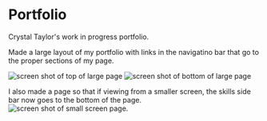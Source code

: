 # Portfolio
Crystal Taylor's work in progress portfolio.

Made a large layout of my portfolio with links in the navigatino bar that go to the proper sections of my page.

<img src="https://kittytaylor55.github.io/Portfolio/assets/images/lscreentop.png" alt="screen shot of top of large page"/>
<img src="https://kittytaylor55.github.io/Portfolio/assets/images/lscreenbottom.png" alt="screen shot of bottom of large page"/>

I also made a page so that if viewing from a smaller screen, the skills side bar now goes to the bottom of the page.
<img src="https://kittytaylor55.github.io/Portfolio/assets/images/smallscreen.png" alt="screen shot of small screen page"/>.
